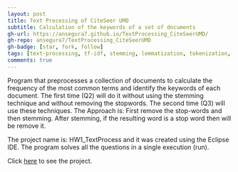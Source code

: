 ```yaml
---
layout: post
title: Text Processing of CiteSeer UMD
subtitle: Calculation of the keywords of a set of documents
gh-url: https://ansegura7.github.io/TextProcessing_CiteSeerUMD/
gh-repo: ansegura7/TextProcessing_CiteSeerUMD
gh-badge: [star, fork, follow]
tags: [text-processing, tf-idf, stemming, lemmatization, tokenization, stopwords, java]
comments: true
---
```


Program that preprocesses a collection of documents to calculate the frequency of the most common terms and identify the keywords of each document. The first time (Q2) will do it without using the stemming technique and without removing the stopwords. The second time (Q3) will use these techniques. The Approach is: First remove the stop-words and then stemming. After stemming, if the resulting word is a stop word then will be remove it.

The project name is: HW1_TextProcess and it was created using the Eclipse IDE. The program solves all the questions in a single execution (run).

Click [here](https://ansegura7.github.io/TextProcessing_CiteSeerUMD/) to see the project.
